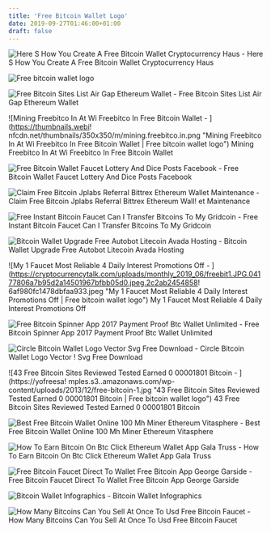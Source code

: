 ```yaml
---
title: 'Free Bitcoin Wallet Logo'
date: 2019-09-27T01:46:00+01:00
draft: false
---
```


![Here S How You Create A Free Bitcoin Wallet Cryptocurrency Haus - ](https://cryptocurrencyhaus.com/wp-content/uploads/2017/12/Heres-hjow-you-create-a-free-bitcoin-wallet-900x550.jpg "Here S How You Create A Free Bitcoin Wallet Cryptocurrency Haus | Free bitcoin wallet logo") Here S How You Create A Free Bitcoin Wallet Cryptocurrency Haus

![Free bitcoin wallet logo](https://cdn-images-1.medium.com/max/1200/1*QWkDDmyYdascFgdLBdDF4A.png "Free bitcoin wallet logo") 

![Free Bitcoin Sites List Air Gap Ethereum Wallet - ](https://cdn-images-1.medium.com/max/1600/1*TaVl7Hq7yuhOZd1aPxHhNg.png "Free Bitcoin Sites List Air Gap Ethereum Wallet | Free bitcoin wallet logo") Free Bitcoin Sites List Air Gap Ethereum Wallet

![Mining Freebitco In At Wi Freebitco In Free Bitcoin Wallet - ](https://thumbnails.webi!   nfcdn.net/thumbnails/350x350/m/mining.freebitco.in.png "Mining Freebitco In At Wi Freebitco In Free Bitcoin Wallet | Free bitcoin wallet logo") Mining Freebitco In At Wi Freebitco In Free Bitcoin Wallet

![Free Bitcoin Wallet Faucet Lottery And Dice Posts Facebook - ](https://lookaside.fbsbx.com/lookaside/crawler/media/?media_id=2080912195300633 "Free Bitcoin Wallet Faucet Lottery And Dice Posts Facebook | Free bitcoin wallet logo") Free Bitcoin Wallet Faucet Lottery And Dice Posts Facebook

![Claim Free Bitcoin Jplabs Referral Bittrex Ethereum Wallet Maintenance - ](https://qph.fs.quoracdn.net/main-qimg-32305a15c891e7982becab7305f9169f "Claim Free Bitcoin Jplabs Referral Bittrex Ethereum Wallet Maintenance | Free bitcoin wallet logo!   ") Claim Free Bitcoin Jplabs Referral Bittrex Ethereum Wall! et Maintenance

![Free Instant Bitcoin Faucet Can I Transfer Bitcoins To My Gridcoin - ](https://3.bp.blogspot.com/-XYpQDWsHj4w/WbwTJvVFjOI/AAAAAAAAAvc/zzbJBiF_xRoiuSnK7ZhLgltV-P9e3t2kgCEwYBhgL/s1600/coins+Eobot-dashboard.png "Free Instant Bitcoin Faucet Can I Transfer Bitcoins To My Gridcoin | Free bitcoin wallet logo") Free Instant Bitcoin Faucet Can I Transfer Bitcoins To My Gridcoin

![Bitcoin Wallet Upgrade Free Autobot Litecoin Avada Hosting - ](http://www.diariobitcoin.com/wp-content/uploads/2017/02/Triple-Dice-Exchange-2.png "Bitcoin Wallet Upgrade Free Autobot Litecoin Avada Hosting | Free bitcoin wallet logo") Bitcoin Wallet Upgrade Free Autobot Litecoin Avada Hosting

![My 1 Faucet Most Reliable 4 Daily Interest Promotions Off - ](https://cryptocurrencytalk.com/uploads/monthly_2019_06/freebit1.JPG.04177806a7b95d2a14501967bfbb05d0.jpeg.2c2ab2454858!   6af980fc1478dbfaa933.jpeg "My 1 Faucet Most Reliable 4 Daily Interest Promotions Off | Free bitcoin wallet logo") My 1 Faucet Most Reliable 4 Daily Interest Promotions Off

![Free Bitcoin Spinner App 2017 Payment Proof Btc Wallet Unlimited - ](https://i.pinimg.com/originals/66/05/84/6605845c046bec3daf69ade5d85de21c.jpg "Free Bitcoin Spinner App 2017 Payment Proof Btc Wallet Unlimited | Free bitcoin wallet logo") Free Bitcoin Spinner App 2017 Payment Proof Btc Wallet Unlimited

![Circle Bitcoin Wallet Logo Vector Svg Free Download - ](https://seeklogo.com/images/C/circle-bitcoin-wallet-logo-7E16D767DF-seeklogo.com.png "Circle Bitcoin Wallet Logo Vector Svg Free Download | Free bitcoin wallet logo") Circle Bitcoin Wallet Logo Vector ! Svg Free Download

![43 Free Bitcoin Sites Reviewed Tested Earned 0 00001801 Bitcoin - ](https://yofreesa!   mples.s3..amazonaws.com/wp-content/uploads/2013/12/free-bitcoin-1.jpg "43 Free Bitcoin Sites Reviewed Tested Earned 0 00001801 Bitcoin | Free bitcoin wallet logo") 43 Free Bitcoin Sites Reviewed Tested Earned 0 00001801 Bitcoin

![Best Free Bitcoin Wallet Online 100 Mh Miner Ethereum Vitasphere - ](https://top10bitcoincloudmining.files.wordpress.com/2017/01/73febe9c9c4660ec95ba35ef1ffe813d.png?w\u003d840 "Best Free Bitcoin Wallet Online 100 Mh Miner Ethereum Vitasphere | Free bitcoin wallet logo") Best Free Bitcoin Wallet Online 100 Mh Miner Ethereum Vitasphere

![How To Earn Bitcoin On Btc Click Ethereum Wallet App Gala Truss - ](https://i.imgur.com/fEuYMFT.png "How To Earn Bitcoin On Btc Click Ethereum Wallet App Gala Truss | !   Free bitcoin wallet logo") How To Earn Bitcoin On Btc Click Ethereum Wallet App Gala Truss

![Free Bitcoin Faucet Direct To Wallet Free Bitcoin App George Garside - ](https://news.bitcoin.com/wp-content/uploads/2018/06/zebpay-banner-1520x1024.png "Free Bitcoin Faucet Direct To Wallet Free Bitcoin App George Garside | Free bitcoin wallet logo") Free Bitcoin Faucet Direct To Wallet Free Bitcoin App George Garside

![Bitcoin Wallet Infographics - ](https://cdn3.vectorstock.com/i/1000x1000/17/07/bitcoin-wallet-infographics-vector-19171707.jpg "Bitcoin Wallet Infographics | Free bitcoin wallet logo") Bitcoin Wallet Infographics

![How Many Bitcoins Can You Sell At Once To Usd Free Bitcoin Faucet - ](http://tutdenegki.com/wp-content/uploads/2017/07/1-7.jpg "How Man!   y Bitcoins Can You Sell At Once To Usd Free Bitcoin Faucet | Free bitcoi!   n wallet logo") How Many Bitcoins Can You Sell At Once To Usd Free Bitcoin Faucet